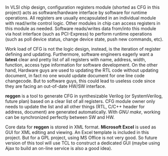In VLSI chip design, configuration registers module (shorted as CFG in this project) acts as software/hardware interface by software for runtime operations. All registers are usually encapsulated in an individual module with read/write control logic. Other modules in chip can access registers in this module as needed. Software reads/writes data from/into this module via host interface (such as PCI-Express) to perform runtime operations (such as poll device status, change device state, push new commands, etc).

Work load of CFG is not the logic design, instead, is the iteration of register defining and updating. Furthermore, software engineers eagerly want a **latest** clear and pretty list of all registers with name, address, width, function, access type information for software development. On the other hand, Hardware guys are used to updating the RTL code without updating document, in fact no one would update document for one line code changecode. But to software guys, this could lead to useless code since they are facing an out-of-date HW/SW interface.

**reggen** is a tool to generate CFG in synthesizable Verilog (or SystemVerilog, future plan) based on a clear list of all registers. CFG module owner only needs to update the list and all other things (RTL, C/C++ header for address, document) are generated automatically. With _GNU make_, working can be synchronized perfectly between SW and HW.

Core data for **reggen** is stored in XML format. **Microsoft Excel** is used as GUI for XML editing and viewing. An Excel template is included in this project. But for a GPL project, using MS Office is not very good. So future version of this tool will use TCL to construct a dedicated GUI (maybe using Ajax to build an on-line service is also a good idea).